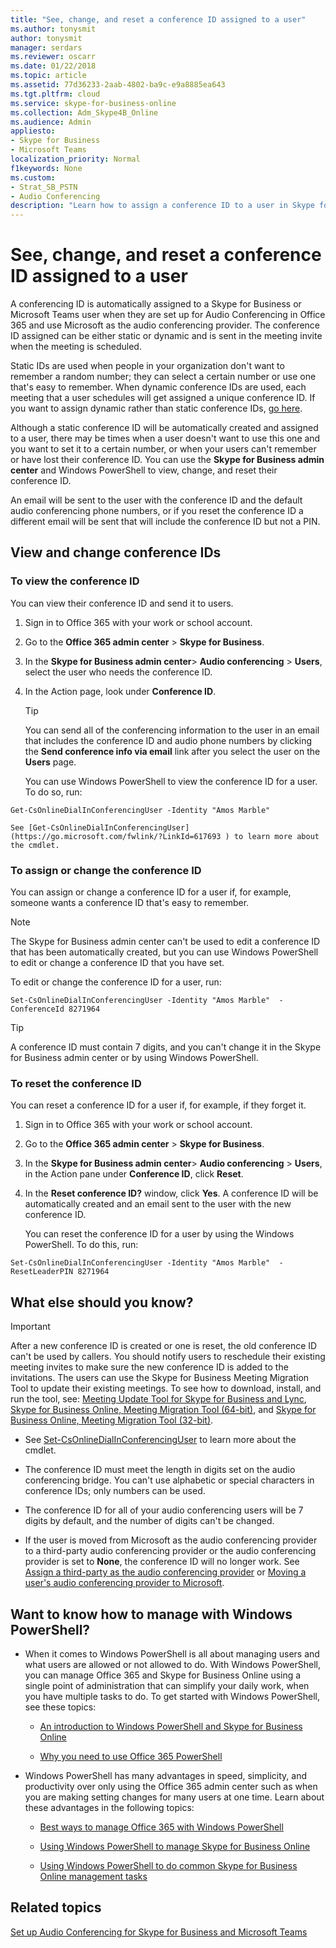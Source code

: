 ```yaml
---
title: "See, change, and reset a conference ID assigned to a user"
ms.author: tonysmit
author: tonysmit
manager: serdars
ms.reviewer: oscarr
ms.date: 01/22/2018
ms.topic: article
ms.assetid: 77d36233-2aab-4802-ba9c-e9a8885ea643
ms.tgt.pltfrm: cloud
ms.service: skype-for-business-online
ms.collection: Adm_Skype4B_Online
ms.audience: Admin
appliesto:
- Skype for Business 
- Microsoft Teams
localization_priority: Normal
f1keywords: None
ms.custom:
- Strat_SB_PSTN
- Audio Conferencing
description: "Learn how to assign a conference ID to a user in Skype for Business and what the conference ID's parameters should be. "
---
```


# See, change, and reset a conference ID assigned to a user

A conferencing ID is automatically assigned to a Skype for Business or Microsoft Teams user when they are set up for Audio Conferencing in Office 365 and use Microsoft as the audio conferencing provider. The conference ID assigned can be either static or dynamic and is sent in the meeting invite when the meeting is scheduled.
  
Static IDs are used when people in your organization don't want to remember a random number; they can select a certain number or use one that's easy to remember. When dynamic conference IDs are used, each meeting that a user schedules will get assigned a unique conference ID. If you want to assign dynamic rather than static conference IDs, [go here](using-audio-conferencing-dynamic-ids-in-your-organization.md).
  
Although a static conference ID will be automatically created and assigned to a user, there may be times when a user doesn't want to use this one and you want to set it to a certain number, or when your users can't remember or have lost their conference ID. You can use the **Skype for Business admin center** and Windows PowerShell to view, change, and reset their conference ID.
  
An email will be sent to the user with the conference ID and the default audio conferencing phone numbers, or if you reset the conference ID a different email will be sent that will include the conference ID but not a PIN.
  
## View and change conference IDs

### To view the conference ID

You can view their conference ID and send it to users.
  
1. Sign in to Office 365 with your work or school account.
    
2. Go to the **Office 365 admin center** > **Skype for Business**.
    
3. In the **Skype for Business admin center**> **Audio conferencing** > **Users**, select the user who needs the conference ID.
    
4. In the Action page, look under **Conference ID**.
    
    > [!TIP]
    > You can send all of the conferencing information to the user in an email that includes the conference ID and audio phone numbers by clicking the **Send conference info via email** link after you select the user on the **Users** page.
  
    You can use Windows PowerShell to view the conference ID for a user. To do so, run:
    
  ```
  Get-CsOnlineDialInConferencingUser -Identity "Amos Marble"  
  ```

    See [Get-CsOnlineDialInConferencingUser](https://go.microsoft.com/fwlink/?LinkId=617693 ) to learn more about the cmdlet.
    
### To assign or change the conference ID

You can assign or change a conference ID for a user if, for example, someone wants a conference ID that's easy to remember.

  > [!NOTE]
  > The Skype for Business admin center can't be used to edit a conference ID that has been automatically created, but you can use Windows PowerShell to edit or change a conference ID that you have set. 
     
To edit or change the conference ID for a user, run:
    
  ```
  Set-CsOnlineDialInConferencingUser -Identity "Amos Marble"  -ConferenceId 8271964
  ```

  > [!TIP]
  > A conference ID must contain 7 digits, and you can't change it in the Skype for Business admin center or by using Windows PowerShell. 
  
### To reset the conference ID

You can reset a conference ID for a user if, for example, if they forget it.
  
1. Sign in to Office 365 with your work or school account.
    
2. Go to the **Office 365 admin center** > **Skype for Business**.
    
3. In the **Skype for Business admin center**> **Audio conferencing** > **Users**, in the Action pane under **Conference ID**, click **Reset**.
    
4. In the **Reset conference ID?** window, click **Yes**. A conference ID will be automatically created and an email sent to the user with the new conference ID.
    
    You can reset the conference ID for a user by using the Windows PowerShell. To do this, run:
    
  ```
  Set-CsOnlineDialInConferencingUser -Identity "Amos Marble"  -ResetLeaderPIN 8271964
  ```

## What else should you know?

   > [!IMPORTANT]
   >  After a new conference ID is created or one is reset, the old conference ID can't be used by callers. You should notify users to reschedule their existing meeting invites to make sure the new conference ID is added to the invitations. The users can use the Skype for Business Meeting Migration Tool to update their existing meetings. To see how to download, install, and run the tool, see: [Meeting Update Tool for Skype for Business and Lync](http://support.office.com/article/2b525fe6-ed0f-4331-b533-c31546fcf4d4), [Skype for Business Online, Meeting Migration Tool (64-bit)](http://go.microsoft.com/fwlink/?LinkID=626047), and  [Skype for Business Online, Meeting Migration Tool (32-bit)](https://www.microsoft.com/en-us/download/details.aspx?id=54079).
  
- See [Set-CsOnlineDialInConferencingUser](https://go.microsoft.com/fwlink/?LinkId=617688 ) to learn more about the cmdlet.
    
- The conference ID must meet the length in digits set on the audio conferencing bridge. You can't use alphabetic or special characters in conference IDs; only numbers can be used.
    
- The conference ID for all of your audio conferencing users will be 7 digits by default, and the number of digits can't be changed.
    
- If the user is moved from Microsoft as the audio conferencing provider to a third-party audio conferencing provider or the audio conferencing provider is set to **None**, the conference ID will no longer work. See [Assign a third-party as the audio conferencing provider](assign-a-third-party-as-the-audio-conferencing-provider.md) or [Moving a user's audio conferencing provider to Microsoft](moving-a-user-s-audio-conferencing-provider-to-microsoft.md).
    
## Want to know how to manage with Windows PowerShell?

- When it comes to Windows PowerShell is all about managing users and what users are allowed or not allowed to do. With Windows PowerShell, you can manage Office 365 and Skype for Business Online using a single point of administration that can simplify your daily work, when you have multiple tasks to do. To get started with Windows PowerShell, see these topics:
    
  - [An introduction to Windows PowerShell and Skype for Business Online](https://go.microsoft.com/fwlink/?LinkId=525039)
    
  - [Why you need to use Office 365 PowerShell](https://go.microsoft.com/fwlink/?LinkId=525041)
    
- Windows PowerShell has many advantages in speed, simplicity, and productivity over only using the Office 365 admin center such as when you are making setting changes for many users at one time. Learn about these advantages in the following topics:
    
  - [Best ways to manage Office 365 with Windows PowerShell](https://go.microsoft.com/fwlink/?LinkId=525142)
    
  - [Using Windows PowerShell to manage Skype for Business Online](https://go.microsoft.com/fwlink/?LinkId=525453)
    
  - [Using Windows PowerShell to do common Skype for Business Online management tasks](https://go.microsoft.com/fwlink/?LinkId=525038)
    
## Related topics

[Set up Audio Conferencing for Skype for Business and Microsoft Teams](set-up-audio-conferencing.md)
  

